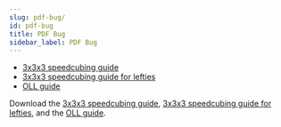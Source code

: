 ```yaml
---
slug: pdf-bug/
id: pdf-bug
title: PDF Bug
sidebar_label: PDF Bug
---
```


- [3x3x3 speedcubing guide](/content/andy-klise-3x3x3-speedcubing-guide-v4.pdf)
- [3x3x3 speedcubing guide for lefties](/content/andy-klise-3x3x3-speedcubing-guide-v4-lefty.pdf)
- [OLL guide](/content/andy-klise-3x3x3-oll-v3.pdf)

Download the [3x3x3 speedcubing guide](/content/andy-klise-3x3x3-speedcubing-guide-v4.pdf), [3x3x3 speedcubing guide for lefties](/content/andy-klise-3x3x3-speedcubing-guide-v4-lefty.pdf), and the [OLL guide](/content/andy-klise-3x3x3-oll-v3.pdf). 